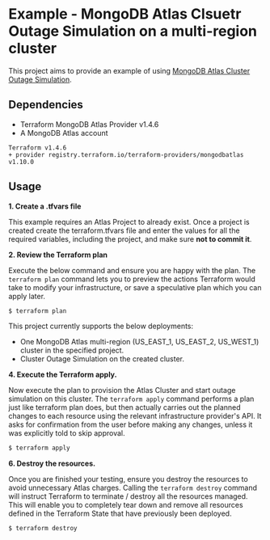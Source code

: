 # Example - MongoDB Atlas Clsuetr Outage Simulation on a multi-region cluster

This project aims to provide an example of using [MongoDB Atlas Cluster Outage Simulation](https://www.mongodb.com/docs/atlas/reference/api-resources-spec/#tag/Cluster-Outage-Simulation).


## Dependencies

* Terraform MongoDB Atlas Provider v1.4.6
* A MongoDB Atlas account 

```
Terraform v1.4.6
+ provider registry.terraform.io/terraform-providers/mongodbatlas v1.10.0
```

## Usage

**1\. Create a .tfvars file**

This example requires an Atlas Project to already exist. Once a project is created create the terraform.tfvars file and enter the values for all the required variables, including the project, and make sure **not to commit it**.

**2\. Review the Terraform plan**

Execute the below command and ensure you are happy with the plan. The `terraform plan` command lets you to preview the actions Terraform would take to modify your infrastructure, or save a speculative plan which you can apply later.

``` bash
$ terraform plan
```
This project currently supports the below deployments:

- One MongoDB Atlas multi-region (US_EAST_1, US_EAST_2, US_WEST_1) cluster in the specified project.
- Cluster Outage Simulation on the created cluster.

**4\. Execute the Terraform apply.**

Now execute the plan to provision the Atlas Cluster and start outage simulation on this cluster. The `terraform apply` command performs a plan just like terraform plan does, but then actually carries out the planned changes to each resource using the relevant infrastructure provider's API. It asks for confirmation from the user before making any changes, unless it was explicitly told to skip approval.

``` bash
$ terraform apply
```

**6\. Destroy the resources.**

Once you are finished your testing, ensure you destroy the resources to avoid unnecessary Atlas charges. Calling the `terraform destroy` command will instruct Terraform to terminate / destroy all the resources managed. This will enable you to completely tear down and remove all resources defined in the Terraform State that have previously been deployed.

``` bash
$ terraform destroy
```
